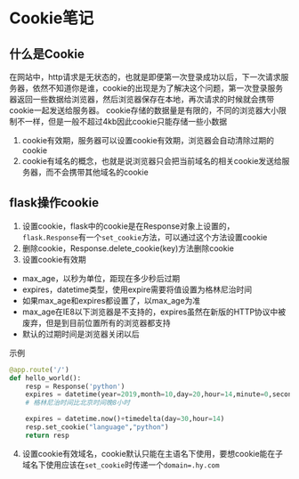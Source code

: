# Cookie笔记
## 什么是Cookie
在网站中，http请求是无状态的，也就是即便第一次登录成功以后，下一次请求服务器，依然不知道你是谁，cookie的出现是为了解决这个问题，第一次登录服务器返回一些数据给浏览器，然后浏览器保存在本地，再次请求的时候就会携带cookie一起发送给服务器。
cookie存储的数据量是有限的，不同的浏览器大小限制不一样，但是一般不超过4kb因此cookie只能存储一些小数据

1. cookie有效期，服务器可以设置cookie有效期，浏览器会自动清除过期的cookie
2. cookie有域名的概念，也就是说浏览器只会把当前域名的相关cookie发送给服务器，而不会携带其他域名的cookie

## flask操作cookie
1. 设置cookie，flask中的cookie是在Response对象上设置的，`flask.Response`有一个`set_cookie`方法，可以通过这个方法设置cookie
2. 删除cookie，Response.delete_cookie(key)方法删除cookie
3. 设置cookie有效期
- max_age，以秒为单位，距现在多少秒后过期
- expires，datetime类型，使用expire需要将值设置为格林尼治时间
- 如果max_age和expires都设置了，以max_age为准
- max_age在IE8以下浏览器是不支持的，expires虽然在新版的HTTP协议中被废弃，但是到目前位置所有的浏览器都支持
- 默认的过期时间是浏览器关闭以后

示例
```python
@app.route('/')
def hello_world():
	resp = Response('python')
	expires = datetime(year=2019,month=10,day=20,hour=14,minute=0,second=0)
	# 格林尼治时间比北京时间晚8小时

	expires = datetime.now()+timedelta(day=30,hour=14)
	resp.set_cookie("language","python")
	return resp
```

4. 设置cookie有效域名，cookie默认只能在主语名下使用，要想cookie能在子域名下使用应该在`set_cookie`时传递一个`domain=.hy.com`
